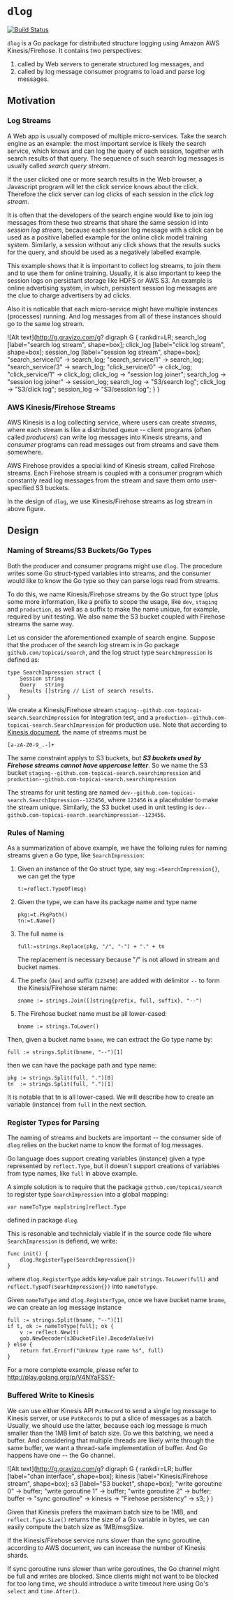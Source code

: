 # `dlog`

[![Build Status](https://travis-ci.org/topicai/dlog.svg?branch=develop)](https://travis-ci.org/topicai/dlog)

`dlog` is a Go package for distributed structure logging using Amazon
AWS Kinesis/Firehose.  It contains two perspectives:

1. called by Web servers to generate structured log messages, and
1. called by log message consumer programs to load and parse log
   messages.

## Motivation

### Log Streams

A Web app is usually composed of multiple micro-services. Take the
search engine as an example: the most important service is likely the
search service, which knows and can log the query of each session,
together with search results of that query.  The sequence of such
search log messages is usually called *search query stream*.

If the user clicked one or more search results in the Web browser, a
Javascript program will let the click service knows about the
click. Therefore the click server can log clicks of each session in
the *click log stream*.

It is often that the developers of the search engine would like to
join log messages from these two streams that share the same session
id into *session log stream*, because each session log message with a
click can be used as a positive labelled example for the online click
model training system.  Similarly, a session without any click shows
that the results sucks for the query, and should be used as a
negatively labelled example.

This example shows that it is important to collect log streams, to
join them and to use them for online training.  Usually, it is also
important to keep the session logs on persistant storage like HDFS or
AWS S3.  An example is online advertising system, in which, persistent
session log messages are the clue to charge advertisers by ad clicks.

Also it is noticable that each micro-service might have multiple
instances (processes) running.  And log messages from all of these
instances should go to the same log stream.

![Alt text](http://g.gravizo.com/g?
  digraph G {
  rankdir=LR;
  search_log [label="search log stream", shape=box];
  click_log [label="click log stream", shape=box];
  session_log [label="session log stream", shape=box];
  "search_service/0" -> search_log;
  "search_service/1" -> search_log;
  "search_service/3" -> search_log;
  "click_service/0" -> click_log;
  "click_service/1" -> click_log;
  click_log -> "session log joiner";
  search_log -> "session log joiner" -> session_log;
  search_log -> "S3/search log";
  click_log -> "S3/click log";
  session_log -> "S3/session log";
  }
)


### AWS Kinesis/Firehose Streams

AWS Kinesis is a log collecting service, where users can create
*streams*, where each stream is like a distributed queue -- client
programs (often called *producers*) can write log messages into
Kinesis streams, and *consumer* programs can read messages out from
streams and save them somewhere.

AWS Firehose provides a special kind of Kinesis stream, called
Firehose streams.  Each Firehose stream is coupled with a consumer
program which constantly read log messages from the stream and save
them onto user-specified S3 buckets.

In the design of `dlog`, we use Kinesis/Firehose streams as log stream
in above figure.


## Design

### Naming of Streams/S3 Buckets/Go Types

Both the producer and consumer programs might use `dlog`. The
procedure writes some Go struct-typed variables into streams, and the
consumer would like to know the Go type so they can parse logs read
from streams.

To do this, we name Kinesis/Firehose streams by the Go struct type
(plus some more information, like a prefix to scope the usage, like
`dev`, `staging` and `production`, as well as a suffix to make the
name unique, for example, required by unit testing.  We also name the
S3 bucket coupled with Firehose streams the same way.

Let us consider the aforementioned example of search engine.  Suppose
that the producer of the search log stream is in Go package
`github.com/topicai/search`, and the log struct type
`SearchImpression` is defined as:

    type SearchImpression struct {
        Session string
        Query   string
	    Results []string // List of search results.
    }


We create a Kinesis/Firehose stream
`staging--github.com-topicai-search.SearchImpression` for integration
test, and a `production--github.com-topicai-search.SearchImpression`
for production use.  Note that according to
[Kinesis document](http://docs.aws.amazon.com/kinesis/latest/APIReference/API_CreateStream.html#API_CreateStream_RequestSyntax), the name of streams must be

```
[a-zA-Z0-9_.-]+
```

The same constraint applys to S3 buckets, but ***S3 buckets used by
Firehose streams cannot have uppercase letter***.  So we name the S3
bucket `staging--github.com-topicai-search.searchimpression` and
`production--github.com-topicai-search.searchimpression`


The streams for unit testing are named
`dev--github.com-topicai-search.SearchImpression--123456`, where
`123456` is a placeholder to make the stream unique.  Similarly, the
S3 bucket used in unit testing is
`dev--github.com-topicai-search.searchimpression--123456`.


### Rules of Naming

As a summarization of above example, we have the folloing rules for
naming streams given a Go type, like `SearchImpression`:

1. Given an instance of the Go struct type, say
   `msg:=SearchImpression{}`, we can get the type
   
   ```
   t:=reflect.TypeOf(msg)
   ```

1. Given the type, we can have its package name and
   type name

   ```
   pkg:=t.PkgPath()
   tn:=t.Name()
   ```

1. The full name is

   ```
   full:=strings.Replace(pkg, "/", "-") + "." + tn
   ```

   The replacement is necessary because "/" is not allowd in stream
   and bucket names.

1. The prefix (`dev`) and suffix (`123456`) are added with delimitor
   `--` to form the Kinesis/Firehose steram name: 

   ```
   sname := strings.Join([]string{prefix, full, suffix}, "--")
   ```

1. The Firehose bucket name must be all lower-cased:

    ```
	bname := strings.ToLower()
	```


Then, given a bucket name `bname`, we can extract the Go type name by:


```
full := strings.Split(bname, "--")[1]
```

then we can have the package path and type name:

```
pkg := strings.Split(full, ".")[0]
tn  := strings.Split(full, ".")[1]
```

It is notable that tn is all lower-cased.  We will describe how to
create an variable (instance) from `full` in the next section.



### Register Types for Parsing

The naming of streams and buckets are important -- the consumer side
of `dlog` relies on the bucket name to know the format of log
messages.

Go language does support creating variables (instance) given a type
represented by `reflect.Type`, but it doesn't support creations of
variables from type names, like `full` in above example.

A simple solution is to require that the package
`github.com/topicai/search` to register type `SearchImpression` into a
global mapping:

```
var nameToType map[string]reflect.Type
```
defined in package `dlog`.

This is resonable and techniclaly viable if in the source code file
where `SearchImpression` is defiend, we write:

```
func init() {
    dlog.RegisterType(SearchImpression{})
}
```

where `dlog.RegisterType` adds key-value pair `strings.ToLower(full)`
and `reflect.TypeOf(SearhImpression{})` into `nameToType`.

Given `nameToType` and `dlog.RegisterType`, once we have bucket name
`bname`, we can create an log message instance

```
full := strings.Split(bname, "--")[1]
if t, ok := nameToType[full]; ok {
    v := reflect.New(t)
	gob.NewDecoder(s3BucketFile).DecodeValue(v)
} else {
	return fmt.Errorf("Unknow type name %s", full)
}
```

For a more complete example, please refer to http://play.golang.org/p/V4NYaFSSY-



### Buffered Write to Kinesis

We can use either Kinesis API `PutRecord` to send a single log message
to Kinesis server, or use `PutRecords` to put a slice of messages as a
batch.  Usually, we should use the latter, because each log message is
much smaller than the 1MB limit of batch size.  Do we this batching,
we need a buffer.  And considering that multiple threads are likely
write through the same buffer, we want a thread-safe implementation of
buffer.  And Go happens have one -- the Go channel.

![Alt text](http://g.gravizo.com/g?
digraph G {
rankdir=LR;
buffer [label="chan interface", shape=box];
kinesis [label="Kinesis/Firehose stream", shape=box];
s3 [label="S3 bucket", shape=box];
"write goroutine 0" -> buffer;
"write goroutine 1" -> buffer;
"write goroutine 2" -> buffer;
buffer -> "sync goroutine" -> kinesis -> "Firehose persistency" -> s3;
}
)

Given that Kinesis prefers the maximam batch size to be 1MB, and
`reflect.Type.Size()` returns the size of a Go variable in bytes, we
can easily compute the batch size as 1MB/msgSize.


If the Kinesis/Firehose service runs slower than the sync goroutine,
according to AWS document, we can increase the number of Kinesis
shards.

If sync goroutine runs slower than write goroutines, the Go channel
might be full and writes are blocked.  Since clients might not want to
be blocked for too long time, we should introduce a write timeout
here using Go's `select` and `time.After()`.

